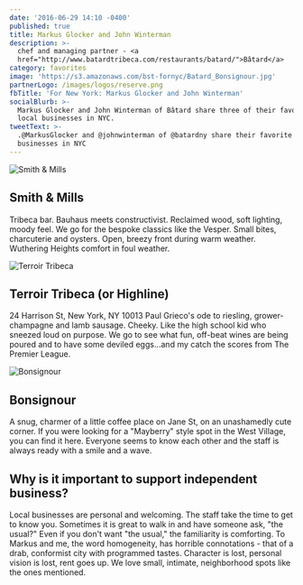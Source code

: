 ```yaml
---
date: '2016-06-29 14:10 -0400'
published: true
title: Markus Glocker and John Winterman
description: >-
  chef and managing partner - <a
  href="http://www.batardtribeca.com/restaurants/batard/">Bâtard</a>
category: favorites
image: 'https://s3.amazonaws.com/bst-fornyc/Batard_Bonsignour.jpg'
partnerLogo: /images/logos/reserve.png
fbTitle: 'For New York: Markus Glocker and John Winterman'
socialBlurb: >-
  Markus Glocker and John Winterman of Bâtard share three of their favorite
  local businesses in NYC.
tweetText: >-
  .@MarkusGlocker and @johnwinterman of @batardny share their favorite local
  businesses in NYC
---
```


![Smith & Mills](https://s3.amazonaws.com/bst-fornyc/Batard_Smith_Mills.jpg)
## Smith & Mills

Tribeca bar.  Bauhaus meets constructivist.  Reclaimed wood, soft lighting, moody feel.  We go for the bespoke classics like the Vesper.  Small bites, charcuterie and oysters.  Open, breezy front during warm weather.  Wuthering Heights comfort in foul weather.

![Terroir Tribeca](https://s3.amazonaws.com/bst-fornyc/Batard_Terroir.jpg)
## Terroir Tribeca (or Highline)
24 Harrison St, New York, NY 10013
Paul Grieco's ode to riesling, grower-champagne and lamb sausage.  Cheeky.  Like the high school kid who sneezed loud on purpose.  We go to see what fun, off-beat wines are being poured and to have some deviled eggs...and my catch the scores from The Premier League.

![Bonsignour](https://s3.amazonaws.com/bst-fornyc/Batard_Main.jpg)
## Bonsignour
A snug, charmer of a little coffee place on Jane St, on an unashamedly cute corner.  If you were looking for a "Mayberry" style spot in the West Village, you can find it here.  Everyone seems to know each other and the staff is always ready with a smile and a wave.

## Why is it important to support independent business?

Local businesses are personal and welcoming.  The staff take the time to get to know you.  Sometimes it is great to walk in and have someone ask, "the usual?"  Even if you don't want "the usual," the familiarity is comforting.  To Markus and me, the word homogeneity, has horrible connotations - that of a drab, conformist city with programmed tastes.  Character is lost, personal vision is lost, rent goes up.  We love small, intimate, neighborhood spots like the ones mentioned.
